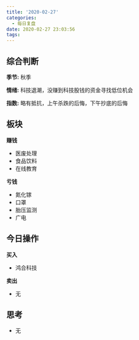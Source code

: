 ```yaml
---
title: '2020-02-27'
categories:
  - 每日复盘
date: 2020-02-27 23:03:56
tags:
---
```

## 综合判断
**季节:** 秋季

**情绪:** 科技退潮，没赚到科技股钱的资金寻找低位机会

**指数:** 略有抵抗，上午杀跌的后悔，下午抄底的后悔

## 板块
**赚钱**

- 医废处理
- 食品饮料
- 在线教育

**亏钱**

- 氮化镓
- 口罩
- 胎压监测
- 广电

## 今日操作
**买入**

- 鸿合科技

**卖出**

- 无

## 思考
- 无